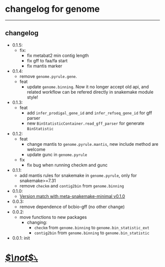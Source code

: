 <!--
 * @Date: 2023-08-07 15:18:41
 * @LastEditors: Hwrn hwrn.aou@sjtu.edu.cn
 * @LastEditTime: 2023-11-25 23:04:33
 * @FilePath: /genome/changelog.md
 * @Description:
-->
changelog for genome
===

---
## changelog
- 0.1.5:
    - fix:
        - fix metabat2 min contig length
        - fix gff to faa/fa start
        - fix mantis marker
- 0.1.4:
    - remove `genome.pyrule.gene`.
    - feat
        - update `genome.binning`. Now it no longer accept old api, and related workflow can be refered directly in snakemake module style!
- 0.1.3:
    - feat
        - add `infer_prodigal_gene_id` and `infer_refseq_gene_id` for gff parser
        - new `BinStatisticContainer.read_gff_parser` for generate `BinStatistic`
- 0.1.2:
    - feat
        - change mantis to `genome.pyrule.mantis`, new include method are welcome
        - update gunc in `genome.pyrule`
    - fix
        - fix bug when running checkm and gunc
- 0.1.1:
    - add mantis rules for snakemake in `genome.pyrule`, only for snakemake>=7.31
    - remove `checkm` and `contig2bin` from `genome.binning`
- 0.1.0:
    - [Version match with meta-snakemake-minimal v0.1.0](http://202.120.45.162:12080/Metabolic_Modeling/genome/releases/tag/version-0.1.0)
- 0.0.3:
    - remove dependence of bcbio-gff (no other change)
- 0.0.2:
    - move functions to new packages
        - changing:
            - `checkm` from `genome.binning` to `genome.bin_statistic_ext`
            - `contig2bin` from `genome.binning` to `genome.bin_statistic`
- 0.0.1: init



# [***$\not$<!-- @Hwrn -->*~~`\`~~**](README.md)
